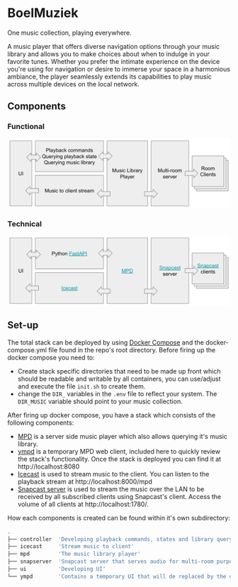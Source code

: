 # BoelMuziek

One music collection, playing everywhere.

A music player that offers diverse navigation options through your music library and allows you to make choices about when to indulge in your favorite tunes. Whether you prefer the intimate experience on the device you're using for navigation or desire to immerse your space in a harmonious ambiance, the player seamlessly extends its capabilities to play music across multiple devices on the local network.

## Components

### Functional
![Functional components](images/components-functional.png)

### Technical
![Technical components](images/components-technical.png)

## Set-up

The total stack can be deployed by using [Docker Compose](https://docs.docker.com/compose/install/) and the docker-compose.yml file found in the repo's root directory. Before firing up the docker compose you need to:

* Create stack specific directories that need to be made up front which should be readable and writable by all containers, you can use/adjust and execute the file ```init.sh``` to create them.
* change the ```DIR_``` variables in the ```.env``` file to reflect your system. The ```DIR_MUSIC``` variable should point to your music collection.

After firing up docker compose, you have a stack which consists of the following components:

* [MPD](https://musicpd.org/) is a server side music player which also allows querying it's music library.
* [ympd](https://ympd.org/) is a temporary MPD web client, included here to quickly review the stack's functionality. Once the stack is deployed you can find it at http://localhost:8080
* [Icecast](https://icecast.org/) is used to stream music to the client. You can listen to the playback stream at http://localhost:8000/mpd
* [Snapcast server](https://github.com/badaix/snapcast) is used to stream the music over the LAN to be received by all subscribed clients using Snapcast's client. Access the volume of all clients at http://localhost:1780/.

How each components is created can be found within it's own subdirectory:

```bash
.
├── controller  'Developing playback commands, states and library querying'
├── icecast     'Stream music to client'
├── mpd         'The music library player'
├── snapserver  'Snapcast server that serves audio for multi-room purposes'
├── ui          'Developing UI'
└── ympd        'Contains a temporary UI that will de replaced by the developing ui'
```
